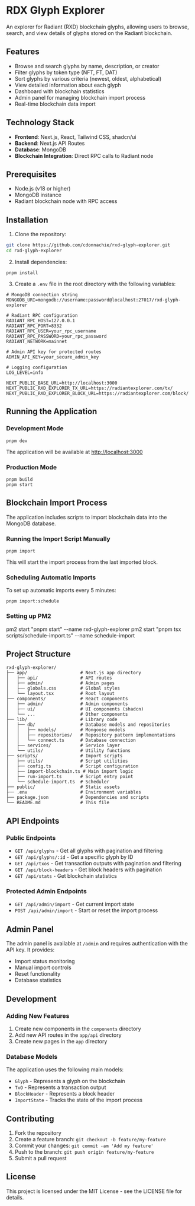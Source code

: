 # RDX Glyph Explorer

An explorer for Radiant (RXD) blockchain glyphs, allowing users to browse, search, and view details of glyphs stored on the Radiant blockchain.


## Features

- Browse and search glyphs by name, description, or creator
- Filter glyphs by token type (NFT, FT, DAT)
- Sort glyphs by various criteria (newest, oldest, alphabetical)
- View detailed information about each glyph
- Dashboard with blockchain statistics
- Admin panel for managing blockchain import process
- Real-time blockchain data import

## Technology Stack

- **Frontend**: Next.js, React, Tailwind CSS, shadcn/ui
- **Backend**: Next.js API Routes
- **Database**: MongoDB
- **Blockchain Integration**: Direct RPC calls to Radiant node

## Prerequisites

- Node.js (v18 or higher)
- MongoDB instance
- Radiant blockchain node with RPC access

## Installation

1. Clone the repository:

```bash
git clone https://github.com/cdonnachie/rxd-glyph-explorer.git
cd rxd-glyph-explorer
```
2. Install dependencies:

```shellscript
pnpm install
```

3. Create a `.env` file in the root directory with the following variables:


```plaintext
# MongoDB connection string
MONGODB_URI=mongodb://username:password@localhost:27017/rxd-glyph-explorer

# Radiant RPC configuration
RADIANT_RPC_HOST=127.0.0.1
RADIANT_RPC_PORT=8332
RADIANT_RPC_USER=your_rpc_username
RADIANT_RPC_PASSWORD=your_rpc_password
RADIANT_NETWORK=mainnet

# Admin API key for protected routes
ADMIN_API_KEY=your_secure_admin_key

# Logging configuration
LOG_LEVEL=info

NEXT_PUBLIC_BASE_URL=http://localhost:3000
NEXT_PUBLIC_RXD_EXPLORER_TX_URL=https://radiantexplorer.com/tx/
NEXT_PUBLIC_RXD_EXPLORER_BLOCK_URL=https://radiantexplorer.com/block/
```

## Running the Application

### Development Mode

```shellscript
pnpm dev
```

The application will be available at [http://localhost:3000](http://localhost:3000)

### Production Mode

```shellscript
pnpm build
pnpm start
```

## Blockchain Import Process

The application includes scripts to import blockchain data into the MongoDB database.

### Running the Import Script Manually

```shellscript
pnpm import
```

This will start the import process from the last imported block.

### Scheduling Automatic Imports

To set up automatic imports every 5 minutes:

```shellscript
pnpm import:schedule
```

### Setting up PM2
pm2 start "pnpm start" --name rxd-glyph-explorer
pm2 start "pnpm tsx scripts/schedule-import.ts" --name schedule-import

## Project Structure

```plaintext
rxd-glyph-explorer/
├── app/                    # Next.js app directory
│   ├── api/                # API routes
│   ├── admin/              # Admin pages
│   ├── globals.css         # Global styles
│   └── layout.tsx          # Root layout
├── components/             # React components
│   ├── admin/              # Admin components
│   ├── ui/                 # UI components (shadcn)
│   └── ...                 # Other components
├── lib/                    # Library code
│   ├── db/                 # Database models and repositories
│   │   ├── models/         # Mongoose models
│   │   ├── repositories/   # Repository pattern implementations
│   │   └── connect.ts      # Database connection
│   ├── services/           # Service layer
│   └── utils/              # Utility functions
├── scripts/                # Import scripts
│   ├── utils/              # Script utilities
│   ├── config.ts           # Script configuration
│   ├── import-blockchain.ts # Main import logic
│   ├── run-import.ts       # Script entry point
│   └── schedule-import.ts  # Scheduler
├── public/                 # Static assets
├── .env                    # Environment variables
├── package.json            # Dependencies and scripts
└── README.md               # This file
```

## API Endpoints

### Public Endpoints

- `GET /api/glyphs` - Get all glyphs with pagination and filtering
- `GET /api/glyphs/:id` - Get a specific glyph by ID
- `GET /api/txos` - Get transaction outputs with pagination and filtering
- `GET /api/block-headers` - Get block headers with pagination
- `GET /api/stats` - Get blockchain statistics


### Protected Admin Endpoints

- `GET /api/admin/import` - Get current import state
- `POST /api/admin/import` - Start or reset the import process


## Admin Panel

The admin panel is available at `/admin` and requires authentication with the API key. It provides:

- Import status monitoring
- Manual import controls
- Reset functionality
- Database statistics


## Development

### Adding New Features

1. Create new components in the `components` directory
2. Add new API routes in the `app/api` directory
3. Create new pages in the `app` directory


### Database Models

The application uses the following main models:

- `Glyph` - Represents a glyph on the blockchain
- `TxO` - Represents a transaction output
- `BlockHeader` - Represents a block header
- `ImportState` - Tracks the state of the import process


## Contributing

1. Fork the repository
2. Create a feature branch: `git checkout -b feature/my-feature`
3. Commit your changes: `git commit -am 'Add my feature'`
4. Push to the branch: `git push origin feature/my-feature`
5. Submit a pull request


## License

This project is licensed under the MIT License - see the LICENSE file for details.
